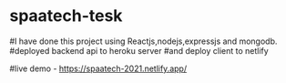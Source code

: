 # spaatech-tesk

#I have done this project using Reactjs,nodejs,expressjs and mongodb.
#deployed backend api to heroku server
#and deploy client to netlify

#live demo - https://spaatech-2021.netlify.app/ 